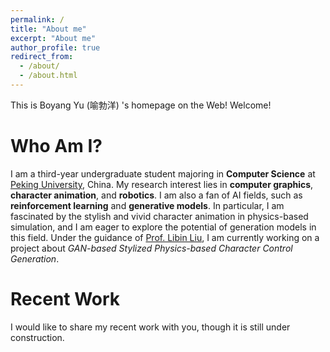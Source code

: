 ```yaml
---
permalink: /
title: "About me"
excerpt: "About me"
author_profile: true
redirect_from: 
  - /about/
  - /about.html
---
```


This is Boyang Yu (喻勃洋) 's homepage on the Web! Welcome!

Who Am I?
======
I am a third-year undergraduate student majoring in __Computer Science__ at [Peking University](https://english.pku.edu.cn/), China. My research interest lies in __computer graphics__, __character animation__, and __robotics__. I am also a fan of AI fields, such as __reinforcement learning__ and __generative models__. In particular, I am fascinated by the stylish and vivid character animation in physics-based simulation, and I am eager to explore the potential of generation models in this field.
Under the guidance of [Prof. Libin Liu](http://www.cad.zju.edu.cn/home/shimin/), I am currently working on a project about _GAN-based Stylized Physics-based Character Control Generation_. 

Recent Work
======
I would like to share my recent work with you, though it is still under construction.


